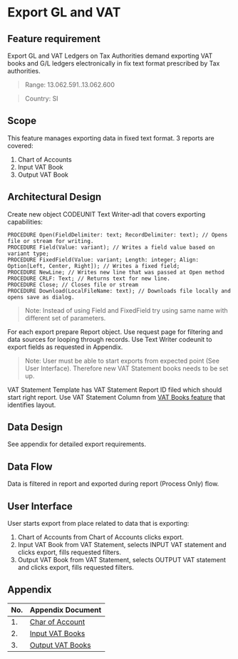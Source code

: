 # Export GL and VAT

## Feature requirement

Export GL and VAT Ledgers on Tax Authorities demand exporting VAT books and G/L ledgers electronically in fix text format prescribed by Tax authorities.

> Range: 13.062.591..13.062.600

> Country: SI

## Scope

This feature manages exporting data in fixed text format. 3 reports are covered:

1. Chart of Accounts
2. Input VAT Book
3. Output VAT Book

## Architectural Design 

Create new object CODEUNIT Text Writer-adl that covers exporting capabilities:

``` PAS
PROCEDURE Open(FieldDelimiter: text; RecordDelimiter: text); // Opens file or stream for writing. 
PROCEDURE Field(Value: variant); // Writes a field value based on variant type;
PROCEDURE FixedField(Value: variant; Length: integer; Align: Option[Left, Center, Right]); // Writes a fixed field;
PROCEDURE NewLine; // Writes new line that was passed at Open method
PROCEDURE CRLF: Text; // Returns text for new line. 
PROCEDURE Close; // Closes file or stream
PROCEDURE Download(LocalFileName: text); // Downloads file locally and opens save as dialog. 
``` 

> Note: Instead of using Field and FixedField try using same name with different set of parameters. 

For each export prepare Report object. Use request page for filtering and data sources for looping through records. Use Text Writer codeunit to export fields as requested in Appendix.

> Note: User must be able to start exports from expected point (See User Interface). Therefore new VAT Statement books needs to be set up.

VAT Statement Template has VAT Statement Report ID filed which should start right report.
Use VAT Statement Column from [VAT Books feature](VATBooks.md) that identifies layout.

## Data Design

See appendix for detailed export requirements.

## Data Flow

Data is filtered in report and exported during report (Process Only) flow. 

## User Interface

User starts export from place related to data that is exporting:

1. Chart of Accounts from Chart of Accounts clicks export.
2. Input VAT Book from VAT Statement, selects INPUT VAT statement and clicks export, fills requested filters.
3. Output VAT Book from VAT Statement, selects OUTPUT VAT statement and clicks export, fills requested filters.


## Appendix

No.|Appendix Document
---|-----------------
1.|[Char of Account](ExportGLandVAT/ChartOfAccounts.md)
2.|[Input VAT Books](ExportGLandVAT/InputVATBook.md)
3.|[Output VAT Books](ExportGLandVAT/OutputVATBook.md)
